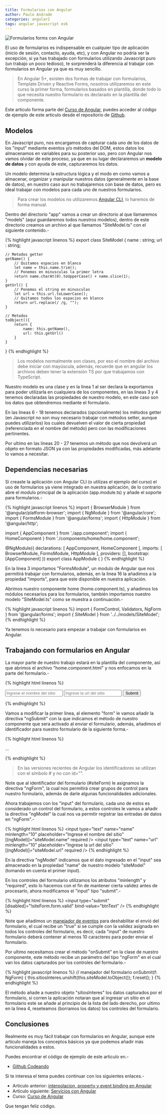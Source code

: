 ```yaml
---
title: Formularios con Angular
author: Paulo Andrade
categories: angular2
tags: angular javascript es6
---
```


![Formularios forms con Angular](http://blog.codeando.org/img/angular2.jpg)

El uso de formularios es indispensable en cualquier tipo de aplicación (inicio de sesión, contacto, ayuda, etc), y con Angular no podría ser la excepción, si ya has trabajado con formularios utilizando Javascript puro (un trabajo un poco tedioso), te sorprenderá la diferencia al trabajar con formularios en Angular ya que es muy sencillo.

> En Angular 5+, existen dos formas de trabajar con formularios, Template Driven y Reactive Forms, nosotros utilizaremos en este curso la primer forma, formularios basados en plantilla, donde todo lo que necesita nuestro formulario es declarado en la plantilla del componente.

<div class="redes-background">
Este articulo forma parte del <a href="https://github.com/Codeandomx/curso-de-introduccion-a-angular" target="_blank">Curso de Angular</a>, puedes acceder al código de ejemplo de este articulo desde el repositorio de <a href="https://github.com/Codeandomx/curso-de-introduccion-a-angular/tree/04_formularios" target="_blank">Github</a>.
</div>

## Modelos

En Javascript puro, nos encargamos de capturar cada uno de los datos de los "input" mediante eventos y/o métodos del DOM, estos datos los almacenamos en variables para su posterior uso, pero con Angular nos vamos olvidar de este proceso, ya que en su lugar declararemos un **modelo de datos** y con ayuda de este, capturaremos los datos.

<ins class="adsbygoogle"
     style="display:block; text-align:center;"
     data-ad-layout="in-article"
     data-ad-format="fluid"
     data-ad-client="ca-pub-0593566584451788"
     data-ad-slot="1426664336"></ins>
<script>
     (adsbygoogle = window.adsbygoogle || []).push({});
</script>

Un modelo determina la estructura lógica y el modo en como vamos a almacenar, organizar y manipular nuestros datos (generalmente en la base de datos), en nuestro caso aun no trabajaremos con base de datos, pero es ideal trabajar con modelos para cada uno de nuestros formularios.

> Para crear los modelos no utilizaremos [Angular CLI](/articulos/mi-primera-app-con-angular-y-angular-cli.html), lo haremos de forma manual.

Dentro del directorio "app" vamos a crear un directorio al que llamaremos "models" (aquí guardaremos todos nuestros modelos), dentro de este directorio creamos un archivo al que llamamos "SiteModel.ts" con el siguiente contenido.-

{% highlight javascript linenos %}
export class SiteModel
{
    name : string;
    url : string;

    // Metodos getter
    getName() {
        // Quitamos espacios en blanco
        let name = this.name.trim();
        // Ponemos en minusculas la primer letra
        return name.charAt(0).toUpperCase() + name.slice(1);
    }
    getUrl() {
        // Ponemos el string en minusculas
        let url = this.url.toLowerCase();
        // Quitamos todos los espacios en blanco
        return url.replace(/ /g, "");
    }

    // Metodos
    toObject(){
        return {
            name: this.getName(),
            url: this.getUrl()
        }
    }
}
{% endhighlight %}

> Los modelos normalmente son clases, por eso el nombre del archivo debe iniciar con mayúscula, además, recuerde que en angular los archivos deben tener la extensión TS por que trabajamos con TypeScript.

Nuestro modelo es una clase y en la linea 1 al ser declara la exportamos para poder utilizarla en cualquiera de los componentes, en las lineas 3 y 4 tenemos declaradas las propiedades de nuestro modelo, en este caso son los datos que obtendremos mediante el formulario.

En las lineas 6 - 18 tenemos declarados (opcionalmente) los métodos getter (en Javascript no son muy necesario trabajar con métodos setter, aunque puedes utilizarlos) los cuales devuelven el valor de cierta propiedad (referenciada en el nombre del método) pero con las modificaciones pertinentes.

Por ultimo en las lineas 20 - 27 tenemos un método que nos devolverá un objeto en formato JSON ya con las propiedades modificadas, más adelante lo vamos a necesitar.

## Dependencias necesarias

Si creaste la aplicación con Angular CLI (o utilizas el ejemplo del curso) el uso de formularios ya viene integrado en nuestra aplicación, de lo contrario abre el modulo principal de la aplicación (app.module.ts) y añade el soporte para formularios.-

{% highlight javascript linenos %}
import { BrowserModule } from '@angular/platform-browser';
import { NgModule } from '@angular/core';
import { FormsModule } from '@angular/forms';
import { HttpModule } from '@angular/http';

import { AppComponent } from './app.component';
import { HomeComponent } from './components/home/home.component';

@NgModule({
  declarations: [
    AppComponent,
    HomeComponent
  ],
  imports: [
    BrowserModule,
    FormsModule,
    HttpModule
  ],
  providers: [],
  bootstrap: [AppComponent]
})
export class AppModule { }
{% endhighlight %}

En la linea 3 importamos "FormsModule", un modulo de Angular que nos permitirá trabajar con formularios, además, en la linea 16 la añadimos a la propiedad "imports", para que este disponible en nuestra aplicación.

Abrimos nuestro componente home (home.component.ts), y añadimos los módulos necesarios para los formularios, también importamos nuestro modelo "SiteModel.ts" como se muestra a continuación.-

{% highlight javascript linenos %}
import { FormControl, Validators, NgForm } from '@angular/forms';
import { SiteModel } from '../../models/SiteModel';
{% endhighlight %}

Ya tenemos lo necesario para empezar a trabajar con formularios en Angular.

## Trabajando con formularios en Angular

La mayor parte de nuestro trabajo estará en la plantilla del componente, así que abrimos el archivo "home.component.html" y nos enfocamos en la parte del formulario.-

{% highlight html linenos %}
<form>
    <input type="text" name="name" placeholder="Ingrese el nombre del sitio"  required>
    <input type="text" name="url" placeholder="Ingrese la url del sitio" required>
    <input type="submit" bind-value="btnText">
</form>
{% endhighlight %}

Vamos a modificar la primer linea, al elemento "form" le vamos añadir la directiva "ngSubmit" con la que indicamos el método de nuestro componente que sera activado al enviar el formulario, además, añadimos el identificador para nuestro formulario de la siguiente forma.-

{% highlight html linenos %}
<form (ngSubmit)="onSubmit(siteForm)" #siteForm="ngForm">
    ...
</form>
{% endhighlight %}

> En las versiones recientes de Angular los identificadores se utilizan con el símbolo # y no con id="".

Note que al identificador del formulario (#siteForm) le asignamos la directiva "ngForm", la cual nos permitirá crear grupos de control para nuestro formulario, además de darle algunas funcionalidades adicionales.

Ahora trabajemos con los "input" del formulario, cada uno de estos es considerado un control del formulario, a estos controles le vamos a añadir la directiva "ngModel" la cual nos va permitir registrar las entradas de datos en "ngForm".-

{% highlight html linenos %}
<input type="text" name="name" minlength="10" placeholder="Ingrese el nombre del sitio" [(ngModel)]="siteModel.name" required />
<input type="text" name="url" minlength="10" placeholder="Ingrese la url del sitio" [(ngModel)]="siteModel.url" required />
{% endhighlight %}

En la directiva "ngModel" indicamos que el dato ingresado en el "input" sea almacenado en la propiedad "name" de nuestro modelo "siteModel" (tomando en cuenta el primer input).

En los controles del formulario utilizamos los atributos "minlength" y "required", esto lo hacemos con el fin de mantener cierta validez antes de procesarlo, ahora modificamos el "input" tipo "submit".-

{% highlight html linenos %}
<input type="submit" [disabled]="!siteForm.form.valid" bind-value="btnText" />
{% endhighlight %}

Note que añadimos un [manejador de eventos](/articulos/interpolacion-property-y-event-binding-con-angular.html) para deshabilitar el envió del formulario, el cual recibe un "true" si se cumple con la validez asignada en todos los controles del formulario, es decir, cada "input" de nuestro formulario deberá contener al menos 10 caracteres para poder enviar el formulario.

Por ultimo necesitamos crear el método "onSubmit" en la clase de nuestro componente, este método recibe un parámetro del tipo "ngForm" en el cual van los datos capturados por los controles del formulario.-

{% highlight javascript linenos %}
// manejador del formulario
onSubmit(f: NgForm) {
    this.sitiosInteres.unshift(this.siteModel.toObject());
    f.reset();
}
{% endhighlight %}

El método añade a nuestro objeto "sitiosInteres" los datos capturados por el formulario, si corren la aplicación notaran que al ingresar un sitio en el formulario este se añade al principio de la lista del lado derecho, por ultimo en la linea 4, reseteamos (borramos los datos) los controles del formulario.

## Conclusiones

Realmente es muy fácil trabajar con formularios en Angular, aunque este articulo maneja los conceptos básicos ya que podemos añadir más funcionalidades a estos.

Puedes encontrar el código de ejemplo de este articulo en.-

* [Github Codeando](https://github.com/Codeandomx/curso-de-introduccion-a-angular/tree/04_formularios)

Si te interesa el tema puedes continuar con los siguientes enlaces.-

* Articulo anterior:  [interpolacion, property y event binding en Angular](http://blog.codeando.org/articulos/interpolacion-property-y-event-binding-con-angular.html)
* Articulo siguiente: [Servicios con Angular](http://blog.codeando.org/articulos/servicios-con-angular.html)
* Curso: [Curso de Angular](https://github.com/Codeandomx/curso-de-introduccion-a-angular)

Que tengan feliz código.